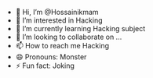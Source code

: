 - 👋 Hi, I’m @Hossainikmam
- 👀 I’m interested in Hacking 
- 🌱 I’m currently learning Hacking subject 
- 💞️ I’m looking to collaborate on ...
- 📫 How to reach me Hacking 
- 😄 Pronouns: Monster 
- ⚡ Fun fact: Joking 

<!---
Hossainikmam/Hossainikmam is a ✨ special ✨ repository because its `README.md` (this file) appears on your GitHub profile.
You can click the Preview link to take a look at your changes.
--->
